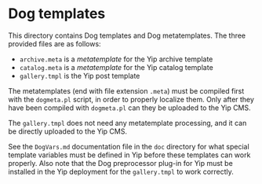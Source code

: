 # Dog templates

This directory contains Dog templates and Dog metatemplates.  The three provided files are as follows:

- `archive.meta` is a _metatemplate_ for the Yip archive template
- `catalog.meta` is a _metatemplate_ for the Yip catalog template
- `gallery.tmpl` is the Yip post template

The metatemplates (end with file extension `.meta`) must be compiled first with the `dogmeta.pl` script, in order to properly localize them.  Only after they have been compiled with `dogmeta.pl` can they be uploaded to the Yip CMS.

The `gallery.tmpl` does not need any metatemplate processing, and it can be directly uploaded to the Yip CMS.

See the `DogVars.md` documentation file in the `doc` directory for what special template variables must be defined in Yip before these templates can work properly.  Also note that the Dog preprocessor plug-in for Yip must be installed in the Yip deployment for the `gallery.tmpl` to work correctly.
